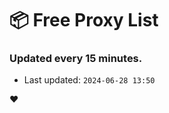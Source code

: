 # :package: Free Proxy List
### Updated every 15 minutes.

- Last updated: `2024-06-28 13:50`

:heart:
